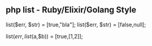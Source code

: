 
## php list - Ruby/Elixir/Golang Style

list($err, $str) = [true,"bla"];
list($err, $str) = [false,null];


list($err, list($a,$b)) = [true,[1,2]];
